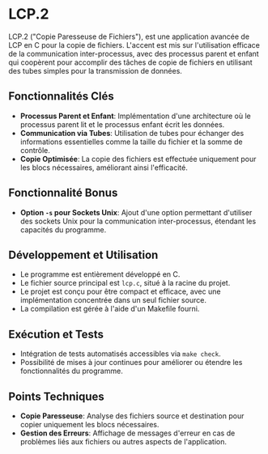 # LCP.2
LCP.2 ("Copie Paresseuse de Fichiers"), est une application avancée de LCP en C pour la copie de fichiers. L'accent est mis sur l'utilisation efficace de la communication inter-processus, avec des processus parent et enfant qui coopèrent pour accomplir des tâches de copie de fichiers en utilisant des tubes simples pour la transmission de données.

## Fonctionnalités Clés

- **Processus Parent et Enfant**: Implémentation d'une architecture où le processus parent lit et le processus enfant écrit les données.
- **Communication via Tubes**: Utilisation de tubes pour échanger des informations essentielles comme la taille du fichier et la somme de contrôle.
- **Copie Optimisée**: La copie des fichiers est effectuée uniquement pour les blocs nécessaires, améliorant ainsi l'efficacité.

## Fonctionnalité Bonus

- **Option `-s` pour Sockets Unix**: Ajout d'une option permettant d'utiliser des sockets Unix pour la communication inter-processus, étendant les capacités du programme.

## Développement et Utilisation

- Le programme est entièrement développé en C.
- Le fichier source principal est `lcp.c`, situé à la racine du projet.
- Le projet est conçu pour être compact et efficace, avec une implémentation concentrée dans un seul fichier source.
- La compilation est gérée à l'aide d'un Makefile fourni.

## Exécution et Tests

- Intégration de tests automatisés accessibles via `make check`.
- Possibilité de mises à jour continues pour améliorer ou étendre les fonctionnalités du programme.

## Points Techniques

- **Copie Paresseuse**: Analyse des fichiers source et destination pour copier uniquement les blocs nécessaires.
- **Gestion des Erreurs**: Affichage de messages d'erreur en cas de problèmes liés aux fichiers ou autres aspects de l'application.
